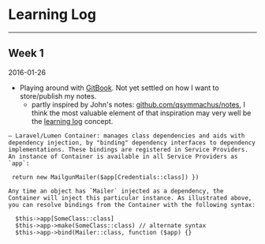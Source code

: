 # Learning Log

---

## Week 1

2016-01-26
- Playing around with [GitBook](https://github.com/GitbookIO/gitbook). Not yet settled on how I want to store/publish my notes.
    - partly inspired by John's notes: [github.com/qsymmachus/notes](https://github.com/qsymmachus/notes), I think the most valuable element of that inspiration may very well be the [learning log](learning_log.md) concept.

```
– Laravel/Lumen Container: manages class dependencies and aids with dependency injection, by "binding" dependency interfaces to dependency implementations. These bindings are registered in Service Providers. An instance of Container is available in all Service Providers as `app`:

 return new MailgunMailer($app[Credentials::class]) })

Any time an object has `Mailer` injected as a dependency, the Container will inject this particular instance. As illustrated above, you can resolve bindings from the Container with the following syntax:

  $this->app[SomeClass::class]
  $this->app->make(SomeClass::class) // alternate syntax
  $this->app->bind(Mailer::class, function ($app) {}
```
